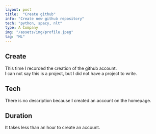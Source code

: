 ```yaml
---
layout: post
title:  "Create github"
info: "Create new github repository"
tech: "python, spacy, nlt"
type: A Company
img: "/assets/img/profile.jpeg" 
tag: "ML"
---
```


## Create 
This time I recorded the creation of the github account.  
I can not say this is a project, but I did not have a project to write.  

## Tech
There is no description because I created an account on the homepage.  

## Duration
It takes less than an hour to create an account.
